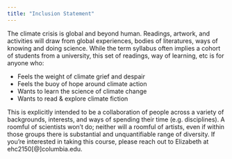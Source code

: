 ```yaml
---
title: "Inclusion Statement"
---
```


The climate crisis is global and beyond human. Readings, artwork, and activities will draw from global experiences, bodies of literatures, ways of knowing and doing science. While the term syllabus often implies a cohort of students from a university, this set of readings, way of learning, etc is for anyone who: 

-   Feels the weight of climate grief and despair
-   Feels the buoy of hope around climate action
-   Wants to learn the science of climate change
-   Wants to read & explore climate fiction

This is explicitly intended to be a collaboration of people across a variety of backgrounds, interests, and ways of spending their time (e.g. disciplines). A roomful of scientists won’t do; neither will a roomful of artists, even if within those groups there is substantial and unquantifiable range of diversity. If you’re interested in taking this course, please reach out to Elizabeth at ehc2150[@]columbia.edu.

